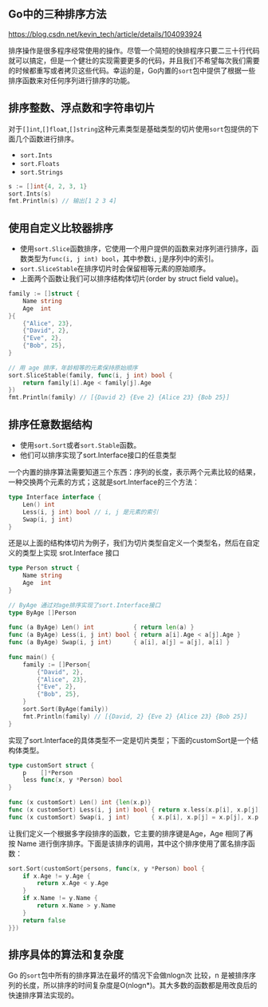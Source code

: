
## Go中的三种排序方法
https://blog.csdn.net/kevin_tech/article/details/104093924


排序操作是很多程序经常使用的操作。尽管一个简短的快排程序只要二三十行代码就可以搞定，但是一个健壮的实现需要更多的代码，并且我们不希望每次我们需要的时候都重写或者拷贝这些代码。幸运的是，Go内置的`sort`包中提供了根据一些排序函数来对任何序列进行排序的功能。


## 排序整数、浮点数和字符串切片


对于`[]int`,`[]float`,`[]string`这种元素类型是基础类型的切片使用`sort`包提供的下面几个函数进行排序。


* `sort.Ints`    
* `sort.Floats`    
* `sort.Strings`

```go
s := []int{4, 2, 3, 1}
sort.Ints(s)
fmt.Println(s) // 输出[1 2 3 4]
```

## 使用自定义比较器排序


* 使用`sort.Slice`函数排序，它使用一个用户提供的函数来对序列进行排序，函数类型为`func(i, j int) bool`，其中参数`i`, `j`是序列中的索引。    
* `sort.SliceStable`在排序切片时会保留相等元素的原始顺序。    
* 上面两个函数让我们可以排序结构体切片(order by struct field value)。

```go
family := []struct {
    Name string
    Age  int
}{
    {"Alice", 23},
    {"David", 2},
    {"Eve", 2},
    {"Bob", 25},
}
 
// 用 age 排序，年龄相等的元素保持原始顺序
sort.SliceStable(family, func(i, j int) bool {
    return family[i].Age < family[j].Age
})
fmt.Println(family) // [{David 2} {Eve 2} {Alice 23} {Bob 25}]
```

## 排序任意数据结构


* 使用`sort.Sort`或者`sort.Stable`函数。    
* 他们可以排序实现了sort.Interface接口的任意类型


一个内置的排序算法需要知道三个东西：序列的长度，表示两个元素比较的结果，一种交换两个元素的方式；这就是sort.Interface的三个方法：

```go
type Interface interface {
    Len() int
    Less(i, j int) bool // i, j 是元素的索引
    Swap(i, j int)
}
```

还是以上面的结构体切片为例子，我们为切片类型自定义一个类型名，然后在自定义的类型上实现 srot.Interface 接口

```go
type Person struct {
    Name string
    Age  int
}
 
// ByAge 通过对age排序实现了sort.Interface接口
type ByAge []Person
 
func (a ByAge) Len() int           { return len(a) }
func (a ByAge) Less(i, j int) bool { return a[i].Age < a[j].Age }
func (a ByAge) Swap(i, j int)      { a[i], a[j] = a[j], a[i] }
 
func main() {
    family := []Person{
        {"David", 2},
        {"Alice", 23},
        {"Eve", 2},
        {"Bob", 25},
    }
    sort.Sort(ByAge(family))
    fmt.Println(family) // [{David, 2} {Eve 2} {Alice 23} {Bob 25}]
}
```

实现了sort.Interface的具体类型不一定是切片类型；下面的customSort是一个结构体类型。

```go
type customSort struct {
    p    []*Person
    less func(x, y *Person) bool
}
 
func (x customSort) Len() int {len(x.p)}
func (x customSort) Less(i, j int) bool { return x.less(x.p[i], x.p[j]) }
func (x customSort) Swap(i, j int)      { x.p[i], x.p[j] = x.p[j], x.p[i] }
```

让我们定义一个根据多字段排序的函数，它主要的排序键是Age，Age 相同了再按 Name 进行倒序排序。下面是该排序的调用，其中这个排序使用了匿名排序函数：

```go
sort.Sort(customSort{persons, func(x, y *Person) bool {
    if x.Age != y.Age {
        return x.Age < y.Age
    }
    if x.Name != y.Name {
        return x.Name > y.Name
    }
    return false
}})
```

## 排序具体的算法和复杂度


Go 的`sort`包中所有的排序算法在最坏的情况下会做nlogn次 比较，n 是被排序序列的长度，所以排序的时间复杂度是O(nlogn*)。其大多数的函数都是用改良后的快速排序算法实现的。




